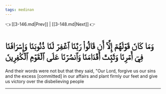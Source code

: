 ```yaml
---
tags: medinan
---
```


👈 [[3-146.md|Prev]] | [[3-148.md|Next]] 👉

# وَمَا كَانَ قَوۡلَهُمۡ إِلَّآ أَن قَالُواْ رَبَّنَا ٱغۡفِرۡ لَنَا ذُنُوبَنَا وَإِسۡرَافَنَا فِيٓ أَمۡرِنَا وَثَبِّتۡ أَقۡدَامَنَا وَٱنصُرۡنَا عَلَى ٱلۡقَوۡمِ ٱلۡكَٰفِرِينَ

And their words were not but that they said, "Our Lord, forgive us our sins and the excess [committed] in our affairs and plant firmly our feet and give us victory over the disbelieving people

---

